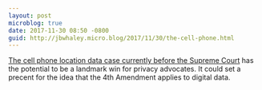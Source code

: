 ```yaml
---
layout: post
microblog: true
date: 2017-11-30 08:50 -0800
guid: http://jbwhaley.micro.blog/2017/11/30/the-cell-phone.html
---
```

[The cell phone location data case currently before the Supreme Court](https://arstechnica.com/tech-policy/2017/11/justices-hear-case-that-could-reshape-location-privacy-in-the-cellular-age/) has the potential to be a landmark win for privacy advocates. It could set a precent for the idea that the 4th Amendment applies to digital data.

